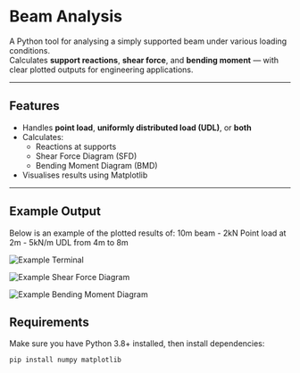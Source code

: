 # Beam Analysis 

A Python tool for analysing a simply supported beam under various loading conditions.  
Calculates **support reactions**, **shear force**, and **bending moment** — with clear plotted outputs for engineering applications.

---

##  Features
- Handles **point load**, **uniformly distributed load (UDL)**, or **both**
- Calculates:
  - Reactions at supports  
  - Shear Force Diagram (SFD)  
  - Bending Moment Diagram (BMD)
- Visualises results using Matplotlib

---

## Example Output

Below is an example of the plotted results of:
10m beam - 2kN Point load at 2m - 5kN/m UDL from 4m to 8m

![Example Terminal](image/terminal.png)

![Example Shear Force Diagram](image/SFD.png)

![Example Bending Moment Diagram](image/BMD.png)



##  Requirements
Make sure you have Python 3.8+ installed, then install dependencies:
```bash
pip install numpy matplotlib
